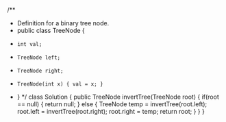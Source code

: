 


/**
 * Definition for a binary tree node.
 * public class TreeNode {
 *     int val;
 *     TreeNode left;
 *     TreeNode right;
 *     TreeNode(int x) { val = x; }
 * }
 */
class Solution {
    public TreeNode invertTree(TreeNode root) {
        if(root == null)
        {
            return null;
        }
        else
        {
            TreeNode temp = invertTree(root.left);
            root.left = invertTree(root.right);
            root.right = temp;
            return root;
        }
    }
}
